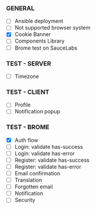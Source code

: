 ### GENERAL

- [ ] Ansible deployment
- [ ] Not supported browser system
- [x] Cookie Banner
- [ ] Components Library
- [ ] Brome test on SauceLabs

### TEST - SERVER

- [ ] Timezone

### TEST - CLIENT

- [ ] Profile
- [ ] Notification popup

### TEST - BROME

- [x] Auth flow
- [ ] Login: validate has-success
- [ ] Login: validate has-error
- [ ] Register: validate has-success
- [ ] Register: validate has-error
- [ ] Email confirmation
- [ ] Translation
- [ ] Forgotten email
- [ ] Notification
- [ ] Security
